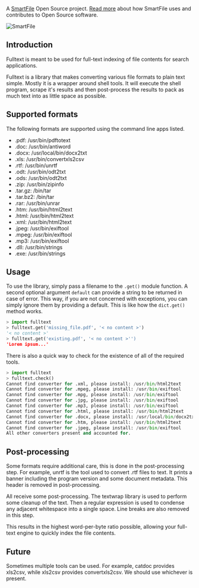 A [SmartFile](http://www.smartfile.com/) Open Source project.
[Read more](http://www.smartfile.com/open-source.html) about how SmartFile uses and
contributes to Open Source software.

![SmartFile](http://www.smartfile.com/images/logo.jpg)

Introduction
----

Fulltext is meant to be used for full-text indexing of file contents for search applications.

Fulltext is a library that makes converting various file formats to plain text simple. Mostly
it is a wrapper around shell tools. It will execute the shell program, scrape it's results
and then post-process the results to pack as much text into as little space as possible.

Supported formats
----

The following formats are supported using the command line apps listed.

 *  .pdf: /usr/bin/pdftotext
 *  .doc: /usr/bin/antiword
 *  .docx: /usr/local/bin/docx2txt
 *  .xls: /usr/bin/convertxls2csv
 *  .rtf: /usr/bin/unrtf
 *  .odt: /usr/bin/odt2txt
 *  .ods: /usr/bin/odt2txt
 *  .zip: /usr/bin/zipinfo
 *  .tar.gz: /bin/tar
 *  .tar.bz2: /bin/tar
 *  .rar: /usr/bin/unrar
 *  .htm: /usr/bin/html2text
 *  .html: /usr/bin/html2text
 *  .xml: /usr/bin/html2text
 *  .jpeg: /usr/bin/exiftool
 *  .mpeg: /usr/bin/exiftool
 *  .mp3: /usr/bin/exiftool
 *  .dll: /usr/bin/strings
 *  .exe: /usr/bin/strings

Usage
----

To use the library, simply pass a filename to the `.get()`  module function. A second optional
argument `default` can provide a string to be returned in case of error. This way, if you are
not concerned with exceptions, you can simply ignore them by providing a default. This is like
how the `dict.get()` method works.

```python
> import fulltext
> fulltext.get('missing_file.pdf', '< no content >')
'< no content >'
> fulltext.get('existing.pdf', '< no content >'')
'Lorem ipsum...'
```

There is also a quick way to check for the existence of all of the required tools.

```python
> import fulltext
> fulltext.check()
Cannot find converter for .xml, please install: /usr/bin/html2text
Cannot find converter for .mpeg, please install: /usr/bin/exiftool
Cannot find converter for .mpg, please install: /usr/bin/exiftool
Cannot find converter for .jpg, please install: /usr/bin/exiftool
Cannot find converter for .mp3, please install: /usr/bin/exiftool
Cannot find converter for .html, please install: /usr/bin/html2text
Cannot find converter for .docx, please install: /usr/local/bin/docx2txt
Cannot find converter for .htm, please install: /usr/bin/html2text
Cannot find converter for .jpeg, please install: /usr/bin/exiftool
All other converters present and accounted for.
```

Post-processing
----

Some formats require additional care, this is done in the post-processing step. For example, unrtf
is the tool used to convert .rtf files to text. It prints a banner including the program version
and some document metadata. This header is removed in post-processing.

All receive some post-processing. The textwrap library is used to perform some cleanup of the text.
Then a regular expression is used to condense any adjacent whitespace into a single space. Line breaks
are also removed in this step.

This results in the highest word-per-byte ratio possible, allowing your full-text engine to quickly index
the file contents.

Future
----

Sometimes multiple tools can be used. For example, catdoc provides xls2csv, while xls2csv provides convertxls2csv. We should use whichever is present.